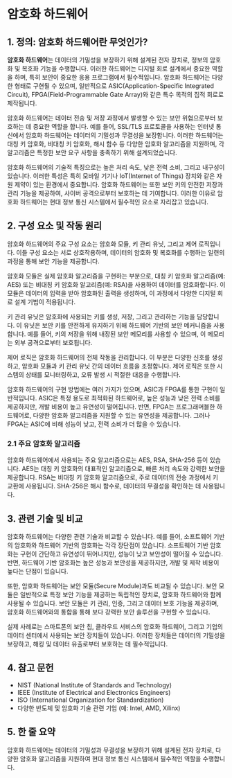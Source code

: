 # 암호화 하드웨어

## 1. 정의: **암호화 하드웨어**란 무엇인가?
**암호화 하드웨어**는 데이터의 기밀성을 보장하기 위해 설계된 전자 장치로, 정보의 암호화 및 복호화 기능을 수행합니다. 이러한 하드웨어는 디지털 회로 설계에서 중요한 역할을 하며, 특히 보안이 중요한 응용 프로그램에서 필수적입니다. 암호화 하드웨어는 다양한 형태로 구현될 수 있으며, 일반적으로 ASIC(Application-Specific Integrated Circuit), FPGA(Field-Programmable Gate Array)와 같은 특수 목적의 집적 회로로 제작됩니다.

암호화 하드웨어는 데이터 전송 및 저장 과정에서 발생할 수 있는 보안 위협으로부터 보호하는 데 중요한 역할을 합니다. 예를 들어, SSL/TLS 프로토콜을 사용하는 인터넷 통신에서 암호화 하드웨어는 데이터의 기밀성과 무결성을 보장합니다. 이러한 하드웨어는 대칭 키 암호화, 비대칭 키 암호화, 해시 함수 등 다양한 암호화 알고리즘을 지원하며, 각 알고리즘은 특정한 보안 요구 사항을 충족하기 위해 설계되었습니다.

암호화 하드웨어의 기술적 특징으로는 높은 처리 속도, 낮은 전력 소비, 그리고 내구성이 있습니다. 이러한 특성은 특히 모바일 기기나 IoT(Internet of Things) 장치와 같은 자원 제약이 있는 환경에서 중요합니다. 암호화 하드웨어는 또한 보안 키의 안전한 저장과 관리 기능을 제공하여, 사이버 공격으로부터 보호하는 데 기여합니다. 이러한 이유로 암호화 하드웨어는 현대 정보 통신 시스템에서 필수적인 요소로 자리잡고 있습니다.

## 2. 구성 요소 및 작동 원리
암호화 하드웨어의 주요 구성 요소는 암호화 모듈, 키 관리 유닛, 그리고 제어 로직입니다. 이들 구성 요소는 서로 상호작용하며, 데이터의 암호화 및 복호화를 수행하는 일련의 과정을 통해 보안 기능을 제공합니다.

암호화 모듈은 실제 암호화 알고리즘을 구현하는 부분으로, 대칭 키 암호화 알고리즘(예: AES) 또는 비대칭 키 암호화 알고리즘(예: RSA)을 사용하여 데이터를 암호화합니다. 이 모듈은 데이터의 입력을 받아 암호화된 출력을 생성하며, 이 과정에서 다양한 디지털 회로 설계 기법이 적용됩니다.

키 관리 유닛은 암호화에 사용되는 키를 생성, 저장, 그리고 관리하는 기능을 담당합니다. 이 유닛은 보안 키를 안전하게 유지하기 위해 하드웨어 기반의 보안 메커니즘을 사용합니다. 예를 들어, 키의 저장을 위해 내장된 보안 메모리를 사용할 수 있으며, 이 메모리는 외부 공격으로부터 보호됩니다.

제어 로직은 암호화 하드웨어의 전체 작동을 관리합니다. 이 부분은 다양한 신호를 생성하고, 암호화 모듈과 키 관리 유닛 간의 데이터 흐름을 조정합니다. 제어 로직은 또한 시스템의 상태를 모니터링하고, 오류 발생 시 적절한 대응을 수행합니다.

암호화 하드웨어의 구현 방법에는 여러 가지가 있으며, ASIC과 FPGA를 통한 구현이 일반적입니다. ASIC은 특정 용도로 최적화된 하드웨어로, 높은 성능과 낮은 전력 소비를 제공하지만, 개발 비용이 높고 유연성이 떨어집니다. 반면, FPGA는 프로그래머블한 하드웨어로, 다양한 암호화 알고리즘을 지원할 수 있는 유연성을 제공합니다. 그러나 FPGA는 ASIC에 비해 성능이 낮고, 전력 소비가 더 많을 수 있습니다.

### 2.1 주요 암호화 알고리즘
암호화 하드웨어에서 사용되는 주요 알고리즘으로는 AES, RSA, SHA-256 등이 있습니다. AES는 대칭 키 암호화의 대표적인 알고리즘으로, 빠른 처리 속도와 강력한 보안을 제공합니다. RSA는 비대칭 키 암호화 알고리즘으로, 주로 데이터의 전송 과정에서 키 교환에 사용됩니다. SHA-256은 해시 함수로, 데이터의 무결성을 확인하는 데 사용됩니다.

## 3. 관련 기술 및 비교
암호화 하드웨어는 다양한 관련 기술과 비교할 수 있습니다. 예를 들어, 소프트웨어 기반의 암호화와 하드웨어 기반의 암호화는 각각 장단점이 있습니다. 소프트웨어 기반 암호화는 구현이 간단하고 유연성이 뛰어나지만, 성능이 낮고 보안성이 떨어질 수 있습니다. 반면, 하드웨어 기반 암호화는 높은 성능과 보안성을 제공하지만, 개발 및 제작 비용이 높다는 단점이 있습니다.

또한, 암호화 하드웨어는 보안 모듈(Secure Module)과도 비교될 수 있습니다. 보안 모듈은 일반적으로 특정 보안 기능을 제공하는 독립적인 장치로, 암호화 하드웨어와 함께 사용될 수 있습니다. 보안 모듈은 키 관리, 인증, 그리고 데이터 보호 기능을 제공하며, 암호화 하드웨어와의 통합을 통해 보다 강력한 보안 솔루션을 구현할 수 있습니다.

실제 사례로는 스마트폰의 보안 칩, 클라우드 서비스의 암호화 하드웨어, 그리고 기업의 데이터 센터에서 사용되는 보안 장치들이 있습니다. 이러한 장치들은 데이터의 기밀성을 보장하고, 해킹 및 데이터 유출로부터 보호하는 데 필수적입니다.

## 4. 참고 문헌
- NIST (National Institute of Standards and Technology)
- IEEE (Institute of Electrical and Electronics Engineers)
- ISO (International Organization for Standardization)
- 다양한 반도체 및 암호화 기술 관련 기업 (예: Intel, AMD, Xilinx)

## 5. 한 줄 요약
암호화 하드웨어는 데이터의 기밀성과 무결성을 보장하기 위해 설계된 전자 장치로, 다양한 암호화 알고리즘을 지원하여 현대 정보 통신 시스템에서 필수적인 역할을 수행합니다.